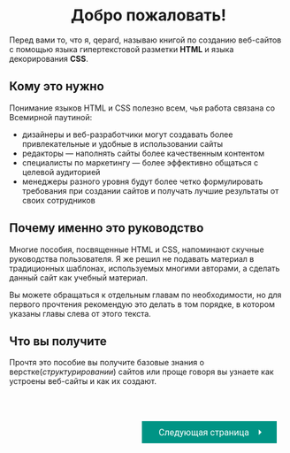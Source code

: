 # <center><b>Добро пожаловать!</b>

Перед вами то, что я, qepard, называю книгой по созданию веб-сайтов с помощью языка гипертекстовой разметки **HTML** и языка декорирования **CSS**.

## Кому это нужно

Понимание языков HTML и CSS полезно всем, чья работа связана со Всемирной паутиной:

- дизайнеры и веб-разработчики могут создавать более привлекательные и удобные в использовании сайты
- редакторы — наполнять сайты более качественным контентом
- специалисты по маркетингу — более эффективно общаться с целевой аудиторией
- менеджеры разного уровня будут более четко формулировать требования при создании сайтов и получать лучшие результаты от своих сотрудников

## Почему именно это руководство

Многие пособия, посвященные HTML и CSS, напоминают скучные руководства пользователя. Я же решил не подавать материал в традиционных шаблонах, используемых многими авторами, а сделать данный сайт как учебный материал.

Вы можете обращаться к отдельным главам по необходимости, но для первого прочтения рекомендую это делать в том порядке, в котором указаны главы слева от этого текста.

## Что вы получите

Прочтя это пособие вы получите базовые знания о верстке(*структурировании*) сайтов или проще говоря вы узнаете как устроены веб-сайты и как их создают.

<div style="overflow:auto; float:right; justify-content: space-between; padding: 20px; margin-top:30px;"><button class="custom-button" style="background-color: rgb(0, 148, 133); color: white; font-family: 'Roboto', sans-serif; border: none; cursor: pointer; padding: 10px 20px; font-size: 16px; display: flex; align-items: center;" onclick="window.location.href='intro/'"><span style="margin: 0 10px;">Следующая страница</span><svg xmlns="http://www.w3.org/2000/svg" viewBox="0 0 24 24" style="fill: white; width: 20px; height: 20px;"><path d="M9 18l6-6-6-6" /></svg></button></div>
